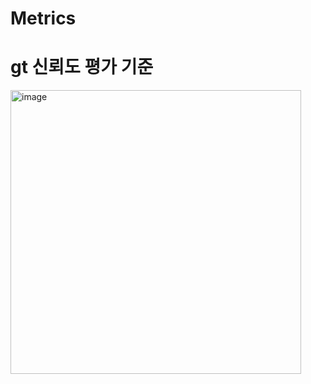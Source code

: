 # Metrics

# gt 신뢰도 평가 기준 
<img width="465" height="454" alt="image" src="https://github.com/user-attachments/assets/3ae394f9-90a9-48ea-aade-d25308d00a91" />
